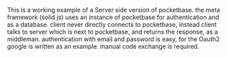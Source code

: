 This is a working example of a Server side version of pocketbase.
the meta framework (solid js) uses an instance of pocketbase for authentication and as a database.
client never directly connects to pocketbase, instead client talks to server which is next to pocketbase, and returns the response, as a middleman.
authentication with email and password is easy, for the Oauth2 google is written as an example. manual code exchange is required.
